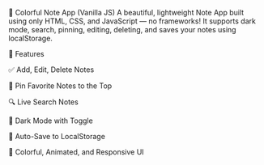 📝 Colorful Note App (Vanilla JS)
A beautiful, lightweight Note App built using only HTML, CSS, and JavaScript — no frameworks!
It supports dark mode, search, pinning, editing, deleting, and saves your notes using localStorage.

🚀 Features

✅ Add, Edit, Delete Notes

📌 Pin Favorite Notes to the Top

🔍 Live Search Notes

🌙 Dark Mode with Toggle

💾 Auto-Save to LocalStorage

🎨 Colorful, Animated, and Responsive UI


